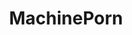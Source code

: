 ---
title: MachinePorn
crosslinks:
- PornOverlords
- aviation
- specializedtools
- engineteststands
- steamporn
- mechanical_gifs
- cockpits
- MilitaryPorn
- xkcd
- drydockporn
- IAmA
- classiccars
- AskEngineers
- uncannyvalley
- defaultgems
- restofthefuckingowl
- shittyHDR
- gatekeeping
- TinyWhoop
---